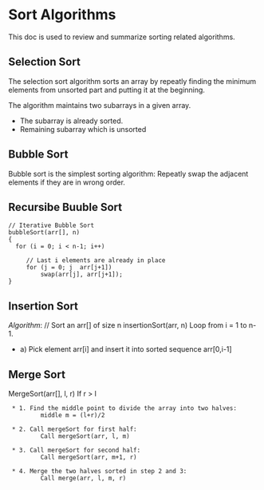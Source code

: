 # Sort Algorithms 
This doc is used to review and summarize sorting related algorithms.

## Selection Sort 
The selection sort algorithm sorts an array by repeatly finding the minimum elements from unsorted part and putting it at the beginning.

The algorithm maintains two subarrays in a given array.
* The subarray is already sorted.
* Remaining subarray which is unsorted

## Bubble Sort
 Bubble sort is the simplest sorting algorithm: Repeatly swap the adjacent elements if they are in wrong order.

## Recursibe Buuble Sort
```
// Iterative Bubble Sort
bubbleSort(arr[], n)
{
  for (i = 0; i < n-1; i++)      

     // Last i elements are already in place   
     for (j = 0; j  arr[j+1])
         swap(arr[j], arr[j+1]);
} 
```

## Insertion Sort
*Algorithm*:
// Sort an arr[] of size n
insertionSort(arr, n)
Loop from i = 1 to n-1.
* a) Pick element arr[i] and insert it into sorted sequence arr[0,i-1]

## Merge Sort
MergeSort(arr[], l,  r)
If r > l

     * 1. Find the middle point to divide the array into two halves:  
             middle m = (l+r)/2

     * 2. Call mergeSort for first half:   
             Call mergeSort(arr, l, m)

     * 3. Call mergeSort for second half:
             Call mergeSort(arr, m+1, r)
             
     * 4. Merge the two halves sorted in step 2 and 3:
             Call merge(arr, l, m, r)



